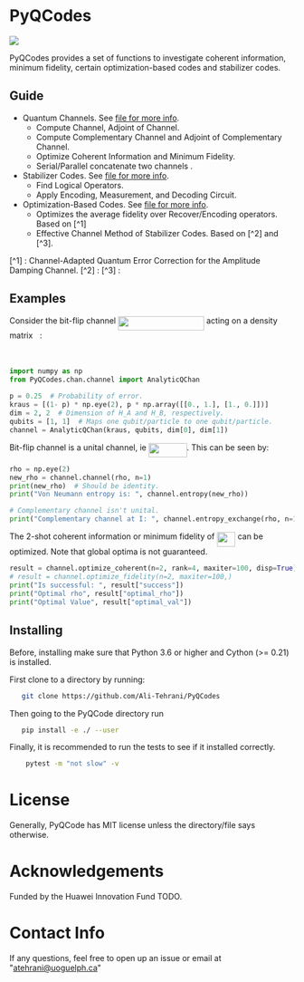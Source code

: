 PyQCodes
========
<a href='https://docs.python.org/3.6/'><img src='https://img.shields.io/badge/python-3.6-blue.svg'></a>

PyQCodes provides a set of functions to investigate coherent information, minimum fidelity, certain optimization-based codes and stabilizer codes.

Guide
-----
* Quantum Channels. See [file for more info](PyQCodes/chan/README.md).
    - Compute Channel, Adjoint of Channel.
    - Compute Complementary Channel and Adjoint of Complementary Channel.
    - Optimize Coherent Information and Minimum Fidelity.
    - Serial/Parallel concatenate two channels .
* Stabilizer Codes.  See [file for more info](PyQCodes/README.md).
    - Find Logical Operators.
    - Apply Encoding, Measurement, and Decoding Circuit.
* Optimization-Based Codes.  See [file for more info](PyQCodes/README.md).
    - Optimizes the average fidelity over Recover/Encoding operators. Based on [^1]
    - Effective Channel Method of Stabilizer Codes. Based on [^2] and [^3].

[^1] : Channel-Adapted Quantum Error Correction for the Amplitude Damping Channel.
[^2] : 
[^3] : 

Examples
--------
Consider the bit-flip channel <img src="/tex/586f67506b794b7f68f6667f872af766.svg?invert_in_darkmode&sanitize=true" align=middle width=152.34499169999998pt height=24.65753399999998pt/> acting on a density matrix <img src="/tex/6dec54c48a0438a5fcde6053bdb9d712.svg?invert_in_darkmode&sanitize=true" align=middle width=8.49888434999999pt height=14.15524440000002pt/>:
<p align="center"><img src="/tex/783996e79c8a88c70f4d33384019d600.svg?invert_in_darkmode&sanitize=true" align=middle width=187.3080429pt height=16.438356pt/></p>
    
```python
import numpy as np
from PyQCodes.chan.channel import AnalyticQChan

p = 0.25  # Probability of error.
kraus = [(1- p) * np.eye(2), p * np.array([[0., 1.], [1., 0.]])]
dim = 2, 2  # Dimension of H_A and H_B, respectively.
qubits = [1, 1]  # Maps one qubit/particle to one qubit/particle.
channel = AnalyticQChan(kraus, qubits, dim[0], dim[1])
```

Bit-flip channel is a unital channel, ie <img src="/tex/c22b8de6e2c7b1fbfc54afac9d69fa10.svg?invert_in_darkmode&sanitize=true" align=middle width=67.64487344999999pt height=24.65753399999998pt/>. This can be seen by:

```python
rho = np.eye(2)
new_rho = channel.channel(rho, n=1)
print(new_rho)  # Should be identity.
print("Von Neumann entropy is: ", channel.entropy(new_rho))

# Complementary channel isn't unital.
print("Complementary channel at I: ", channel.entropy_exchange(rho, n=1))
```

The 2-shot coherent information or minimum fidelity of <img src="/tex/7ad25f8be4a17ae374fd499969b1ee20.svg?invert_in_darkmode&sanitize=true" align=middle width=32.73642404999999pt height=26.76175259999998pt/> can be optimized. Note that global optima is not guaranteed.

```python
result = channel.optimize_coherent(n=2, rank=4, maxiter=100, disp=True)
# result = channel.optimize_fidelity(n=2, maxiter=100,)
print("Is successful: ", result["success"])
print("Optimal rho", result["optimal_rho"])
print("Optimal Value", result["optimal_val"])
```

Installing
----------
Before, installing make sure that Python 3.6 or higher and Cython (>= 0.21) is installed.

First clone to a directory by running:
```bash
   git clone https://github.com/Ali-Tehrani/PyQCodes
```

Then going to the PyQCode directory run
```bash
   pip install -e ./ --user
```

Finally, it is recommended to run the tests to see if it installed correctly.

```bash
    pytest -m "not slow" -v
```

License
=======
Generally, PyQCode has MIT license unless the directory/file says otherwise.


Acknowledgements
=================
Funded by the Huawei Innovation Fund TODO.


Contact Info
============
If any questions, feel free to open up an issue or email at "atehrani@uoguelph.ca"
